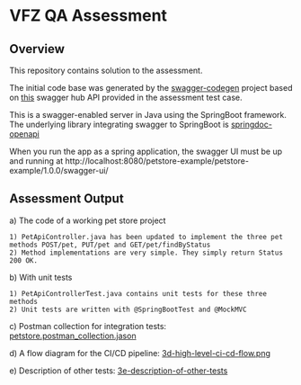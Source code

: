 # VFZ QA Assessment


## Overview 

This repository contains solution to the assessment. 

The initial code base was generated by the [swagger-codegen](https://github.com/swagger-api/swagger-codegen) project based on [this](https://app.swaggerhub.com/apis/petstore-example/petstore-example/1.0.0#/) swagger hub API provided in the assessment test case. 

This is a swagger-enabled server in Java using the SpringBoot framework. The underlying library integrating swagger to SpringBoot is [springdoc-openapi](https://github.com/springdoc/springdoc-openapi)

When you run the app as a spring application, the swagger UI must be up and running at http://localhost:8080/petstore-example/petstore-example/1.0.0/swagger-ui/

## Assessment Output

a)  The code of a working pet store project

    1) PetApiController.java has been updated to implement the three pet methods POST/pet, PUT/pet and GET/pet/findByStatus
    2) Method implementations are very simple. They simply return Status 200 OK.

b)  With unit tests

    1) PetApiControllerTest.java contains unit tests for these three methods
    2) Unit tests are written with @SpringBootTest and @MockMVC

c) Postman collection for integration tests: [petstore.postman_collection.jason](https://github.com/Bookanakere/vfz-qa-assessment/tree/master/src/test/postman)

d) A flow diagram for the CI/CD pipeline: [3d-high-level-ci-cd-flow.png](https://github.com/Bookanakere/vfz-qa-assessment/tree/master/src/test/3d-high-level-ci-cd-flow.png)

e) Description of other tests: [3e-description-of-other-tests](https://github.com/Bookanakere/vfz-qa-assessment/tree/master/src/test/3e-description-of-other-tests)
            
